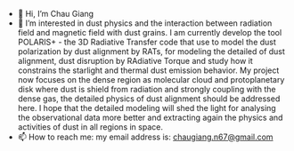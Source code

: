 - 👋 Hi, I’m Chau Giang
- 👀 I’m interested in dust physics and the interaction between radiation field and magnetic field with dust grains. I am currently develop the tool POLARIS+ - the 3D Radiative Transfer code that use to model the dust polarization by dust alignment by RATs, for modeling the detailed of dust alignment, dust disruption by RAdiative Torque and study how it constrains the starlight and thermal dust emission behavior. My project now focuses on the dense region as molecular cloud and protoplanetary disk where dust is shield from radiation and strongly coupling with the dense gas, the detailed physics of dust alignment should be addressed here. I hope that the detailed modeling will shed the light for analysing the observational data more better and extracting again the physics and activities of dust in all regions in space. 
- 📫 How to reach me: my email address is: chaugiang.n67@gmail.com

<!---
chau-giang/chau-giang is a ✨ special ✨ repository because its `README.md` (this file) appears on your GitHub profile.
You can click the Preview link to take a look at your changes.
--->
